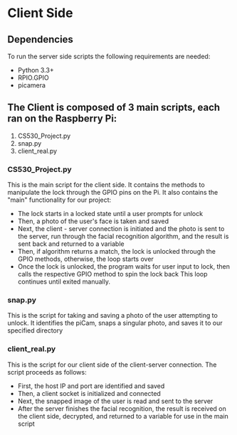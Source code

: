 # Client Side 

## Dependencies
To run the server side scripts the following requirements are needed:
* Python 3.3+
* RPIO.GPIO
* picamera

## The Client is composed of 3 main scripts, each ran on the Raspberry Pi:
1. CS530_Project.py
2. snap.py
3. client_real.py

### CS530_Project.py
This is the main script for the client side. It contains the methods to manipulate the lock through the GPIO pins on the Pi. 
It also contains the "main" functionality for our project:
* The lock starts in a locked state until a user prompts for unlock
* Then, a photo of the user's face is taken and saved
* Next, the client - server connection is initiated and the photo is sent to the server, run through the facial recognition algorithm, and the result is sent back and returned to a variable
* Then, if algorithm returns a match, the lock is unlocked through the GPIO methods, otherwise, the loop starts over
* Once the lock is unlocked, the program waits for user input to lock, then calls the respective GPIO method to spin the lock back
This loop continues until exited manually. 

### snap.py
This is the script for taking and saving a photo of the user attempting to unlock. 
It identifies the piCam, snaps a singular photo, and saves it to our specified directory

### client_real.py
This is the script for our client side of the client-server connection.
The script proceeds as follows:
* First, the host IP and port are identified and saved 
* Then, a client socket is initialized and connected
* Next, the snapped image of the user is read and sent to the server
* After the server finishes the facial recognition, the result is received on the client side, decrypted, and returned to a variable for use in the main script
